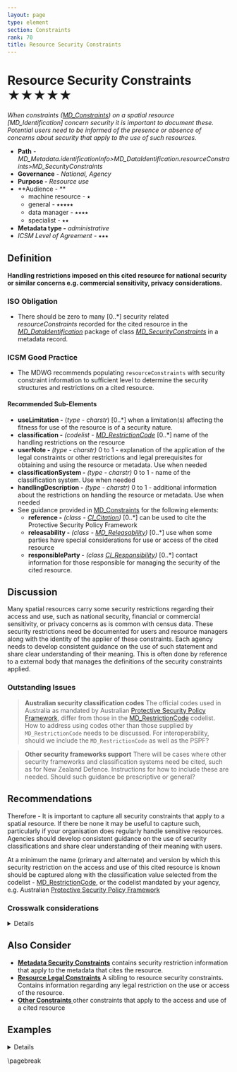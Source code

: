 ```yaml
---
layout: page
type: element
section: Constraints
rank: 70
title: Resource Security Constraints
---
```

# Resource Security Constraints ★★★★★
*When constraints ([MD_Constraints](./class-md_constraints.html)) on a spatial resource [MD_Identification] concern security it is important to document these. Potential users need to be informed of the presence or absence of concerns about security that apply to the use of such resources.*

- **Path** - *MD_Metadata.identificationInfo>MD_DataIdentification.resourceConstraints>MD_SecurityConstraints*
- **Governance** - *National, Agency*
- **Purpose -** *Resource use*
- **Audience - **
  - machine resource - ⭑
  - general - ⭑⭑⭑⭑⭑
  - data manager - ⭑⭑⭑⭑
  - specialist - ⭑⭑
- **Metadata type -** *administrative*
- *ICSM Level of Agreement* - ⭑⭑⭑

## Definition
**Handling restrictions imposed on this cited resource for national security or similar concerns e.g. commercial sensitivity, privacy considerations.**

### ISO Obligation
- There should be zero to many [0..\*] security related *resourceConstraints* recorded for the cited resource in the  *[MD_DataIdentification](./class-MD_DataIdentification)* package of class *[MD_SecurityConstraints](./class-MD_SecurityConstraints)* in a metadata record.

### ICSM Good Practice
- The MDWG recommends populating  `resourceConstraints`  with security constraint information to sufficient level to determine the security structures and  restrictions on a cited resource.

#### Recommended Sub-Elements
- **useLimitation -** (*type - charstr*) [0..\*] when a limitation(s) affecting the fitness for use of the resource is of a security nature. 
- **classification -** *(codelist - [MD_RestrictionCode](./class-MD_SecurityConstraints#md_restrictioncode)* [0..\*] name of the handling restrictions on the resource
- **userNote -** *(type - charstr)*  0 to 1 - explanation of the application of the legal constraints or other restrictions and legal prerequisites for obtaining and using the resource or metadata. Use when needed
- **classificationSystem -** *(type - charstr)*  0 to 1 - name of the classification system. Use when needed
- **handlingDescription -** *(type - charstr)*  0 to 1 - additional information about the restrictions on handling the resource or metadata. Use when needed
- See guidance provided in [MD_Constraints](./class-md_constraints) for the following elements:
  - **reference -** *(class - [CI_Citation](./class-CI_Citation))* [0..\*] can be used to cite the Protective Security Policy Framework
  - **releasability -** *(class - [MD_Releasability](http://wiki.esipfed.org/index.php/MD_Releasability))* [0..\*] use when some parties have special considerations for use or access of the cited resource
  - **responsibleParty -** *(class [CI_Responsibility](./class-CI_Responsibility))* [0..\*] contact information for those responsible for managing the security of the cited resource.

## Discussion
Many spatial resources carry some security restrictions regarding their access and use, such as national security, financial or commercial sensitivity, or privacy concerns as is common with census data. These security restrictions  need be documented for users and resource managers along with the identity of the applier of these constraints.  Each agency needs to develop consistent guidance on the use of such statement and share clear understanding of their meaning.  This is often done by reference to a external body that manages the definitions of the security constraints applied.

### Outstanding Issues

> **Australian security classification codes**
The official codes used in Australia as mandated by Australian [Protective Security Policy Framework](https://www.protectivesecurity.gov.au/Pages/default.aspx), differ from those in the [MD_RestrictionCode](./class-MD_SecurityConstraints#undefinedmd_restrictioncode) codelist. How to address using codes other than those supplied by `MD_RestrictionCode` needs to be discussed. For interoperability, should we include the `MD_RestrictionCode` as well as the PSPF?

> **Other security frameworks support**
There will be cases where other security frameworks and classification systems need be cited, such as for New Zealand Defence. Instructions for how to include these are needed. Should such guidance be prescriptive or general?

## Recommendations
Therefore - It is important to capture all security constraints that apply to a spatial resource. If there be none it may be useful to capture such, particularly if your organisation does regularly handle sensitive resources. Agencies should develop consistent guidance on the use of security classifications and share clear understanding of their meaning with users. 

At a minimum the name (primary and alternate) and version by which this security restriction on the access and use of this cited resource is known should be captured along with the classification value selected from the codelist - [MD_RestrictionCode](./class-MD_SecurityConstraints#md_restrictioncode), or the codelist mandated by your agency, e.g. Australian [Protective Security Policy Framework](https://www.protectivesecurity.gov.au/Pages/default.aspx)

### Crosswalk considerations

<details>

#### ISO19139
See guidance provided in [MD_Constraints](./class-md_constraints)

#### RIF-CS
Maps to the agregate `Rights/@accessRights`

</details>

## Also Consider
- **[Metadata Security Constraints](./MetadataSecurityConstraints)** contains security restriction information that apply to the metadata that cites the resource.
- **[Resource Legal Constraints](./ResourceLegalConstraints)**  A sibling to resource security constraints. Contains information regarding any legal restriction on the use or access of the resource.
- **[Other Constraints ](./class-md_constraints)**  other constraints that apply to the access and use of a cited resource

## Examples

<details>

### XML

```
<mdb:MD_Metadata>
....
  <mdb:identificationInfo>
    <mri:MD_DataIdentification>
    ....
       <mri:resourceConstraints>
            <mco:MD_LegalConstraints>
               <mco:useLimitation>
                  <gco:CharacterString>Not to be used for navigation
                  </gco:CharacterString>
               </mco:useLimitation>
               <mco:reference>
                  <cit:CI_Citation>
                     <cit:title>
                        <gco:CharacterString>
                        “Creative Commons Attribution 4.0 International 
                        Licence”
                        </gco:CharacterString>
                     </cit:title>
                     <cit:citedResponsibleParty>
                        <cit:CI_Responsibility>
                           <cit:role>
                              <cit:CI_RoleCode 
                              codeList="https://schemas.isotc211.org/19115
                              /resources/Codelist/cat/codelists.xml#CI_RoleCode" 
                              codeListValue="rightsHolder"/>
                           </cit:role>
                           <cit:party>
                              <cit:CI_Organisation>
                                 <cit:name>
                                    <gco:CharacterString>OpenWork Ltd
                                    </gco:CharacterString>
                                 </cit:name>
                                 <cit:contactInfo>
                                    <cit:CI_Contact>
                                       <cit:address>
                                          <cit:CI_Address>
                                             <cit:electronicMailAddress>                    
                                             <gco:CharacterString>
                                             info@openwork.nz
                                             </gco:CharacterString>
                                             </cit:electronicMailAddress>
                                          </cit:CI_Address>
                                       </cit:address>
                                    </cit:CI_Contact>
                                 </cit:contactInfo>
                              </cit:CI_Organisation>
                           </cit:party>
                        </cit:CI_Responsibility>
                     </cit:citedResponsibleParty>
                  </cit:CI_Citation>
               </mco:reference>
               <mco:accessConstraints>
                  <mco:MD_RestrictionCode 
                  codeListValue="copyright" 
                  codeList="https://schemas.isotc211.org/19115/resources
                  /Codelist/cat/codelists.xml#MD_RestrictionCode"/>
               </mco:accessConstraints>
               <mco:useConstraints>
                  <mco:MD_RestrictionCode 
                  codeListValue="otherRestrictions" 
                  codeList="https://schemas.isotc211.org/19115/resources
                  /Codelist/cat/codelists.xml#MD_RestrictionCode"/>
               </mco:useConstraints>
               <mco:otherConstraints>
                  <gco:CharacterString>For non-commercial purposes only
                  </gco:CharacterString>
               </mco:otherConstraints>
            </mco:MD_LegalConstraints>
         </mri:resourceConstraints>
     ....
     </mri:MD_DataIdentification>
</mdb:identificationInfo>
....
</mdb:MD_Metadata>
```

### UML diagrams

Recommended elements highlighted in Yellow

![resourceSecurityConstraints](../images/ResourceSecurityConstraintsUML.png)

</details>

\pagebreak
